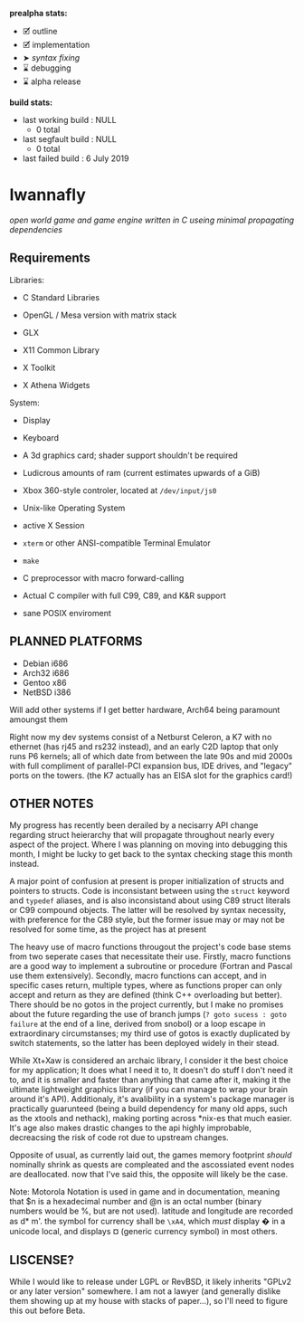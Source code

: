 **prealpha stats:**
- 🗹 outline
- 🗹 implementation
- ➤ *syntax fixing*
- ⌛ debugging
- ⌛ alpha release

**build stats:**
- last working build : NULL
	- 0 total
- last segfault build : NULL
	- 0 total
- last failed build : 6 July 2019

Iwannafly
=========
*open world game and game engine written in C useing minimal propagating dependencies*

Requirements
------------

Libraries:

- C Standard Libraries

- OpenGL / Mesa version with matrix stack
- GLX

- X11 Common Library
- X Toolkit
- X Athena Widgets

System:

- Display
- Keyboard
- A 3d graphics card; shader support shouldn't be required
- Ludicrous amounts of ram (current estimates upwards of a GiB)
- Xbox 360-style controler, located at <CODE>/dev/input/js0</CODE>

- Unix-like Operating System
- active X Session
- <CODE>xterm</CODE> or other ANSI-compatible Terminal Emulator
- <CODE>make</CODE>
- C preprocessor with macro forward-calling
- Actual C compiler with full C99, C89, and K&R support
- sane POSIX enviroment

PLANNED PLATFORMS
-----------------

- Debian i686
- Arch32 i686
- Gentoo  x86
- NetBSD i386

Will add other systems if I get better hardware, Arch64 being paramount amoungst them

Right now my dev systems consist of a Netburst Celeron, a K7 with no ethernet (has rj45 and rs232 instead), and an early C2D laptop that only runs P6 kernels; all of which date from between the late 90s and mid 2000s with full compliment of parallel-PCI expansion bus, IDE drives, and "legacy" ports on the towers. (the K7 actually has an EISA slot for the graphics card!)

OTHER NOTES
-----------

My progress has recently been derailed by a necisarry API change regarding struct heierarchy that will propagate throughout nearly every aspect of the project. Where I was planning on moving into debugging this month, I might be lucky to get back to the syntax checking stage this month instead.

A major point of confusion at present is proper initialization of structs and pointers to structs. Code is inconsistant between using the <CODE>struct</CODE> keyword and <CODE>typedef</CODE> aliases, and is also inconsistand about using C89 struct literals or C99 compound objects. The latter will be resolved by syntax necessity, with preference for the C89 style, but the former issue may or may not be resolved for some time, as the project has at present

The heavy use of macro functions througout the project's code base stems from two seperate cases that necessitate their use. Firstly, macro functions are a good way to implement a subroutine or procedure (Fortran and Pascal use them extensively). Secondly, macro functions can accept, and in specific cases return, multiple types, where as functions proper can only accept and return as they are defined (think C++ overloading but better). There should be no gotos in the project currently, but I make no promises about the future regarding the use of branch jumps (<CODE>? goto sucess : goto failure</CODE> at the end of a line, derived from snobol) or a loop escape in extraordinary circumstanses; my third use of gotos is exactly duplicated by switch statements, so the latter has been deployed widely in their stead.

While Xt+Xaw is considered an archaic library, I consider it the best choice for my application; It does what I need it to, It doesn't do stuff I don't need it to, and it is smaller and faster than anything that came after it, making it the ultimate lightweight graphics library (if you can manage to wrap your brain around it's API). Additionaly, it's avalibility in a system's package manager is practically guarunteed (being a build dependency for many old apps, such as the xtools and nethack), making porting across \*nix-es that much easier. It's age also makes drastic changes to the api highly improbable, decreacsing the risk of code rot due to upstream changes.

Opposite of usual, as currently laid out, the games memory footprint *should* nominally shrink as quests are compleated and the ascossiated event nodes are deallocated. now that I've said this, the opposite will likely be the case.

Note: Motorola Notation is used in game and in documentation, meaning that $n is a hexadecimal number and @n is an octal number (binary numbers would be %, but are not used). latitude and longitude are recorded as d\* m'. the symbol for currency shall be <CODE>\xA4</CODE>, which *must* display � in a unicode local, and displays ¤ (generic currency symbol) in most others.

LISCENSE?
---------
While I would like to release under LGPL or RevBSD, it likely inherits "GPLv2 or any later version" somewhere. I am not a lawyer (and generally dislike them showing up at my house with stacks of paper...), so I'll need to figure this out before Beta.
